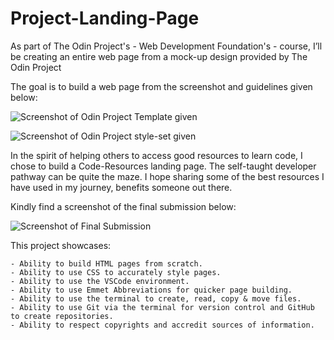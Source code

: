 # Project-Landing-Page

As part of The Odin Project's - Web Development Foundation's - course, I’ll be creating an entire web page from a mock-up design provided by The Odin Project

The goal is to build a web page from the screenshot and guidelines given below:

![Screenshot of Odin Project Template given](https://i.imgur.com/n7vCQlb.png)

![Screenshot of Odin Project style-set given](https://i.imgur.com/IA2nAUj.png)

In the spirit of helping others to access good resources to learn code, I chose to build a Code-Resources landing page. The self-taught developer pathway can be quite the maze. I hope sharing some of the best resources I have used in my journey, benefits someone out there.

Kindly find a screenshot of the final submission below:

![Screenshot of Final Submission](https://i.imgur.com/bOzrXdD.png)

This project showcases:

    - Ability to build HTML pages from scratch.
    - Ability to use CSS to accurately style pages.
    - Ability to use the VSCode environment.
    - Ability to use Emmet Abbreviations for quicker page building.
    - Ability to use the terminal to create, read, copy & move files.
    - Ability to use Git via the terminal for version control and GitHub to create repositories.
    - Ability to respect copyrights and accredit sources of information.